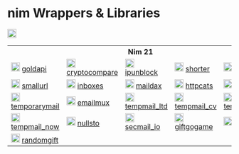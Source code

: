 # nim Wrappers & Libraries
<img src="https://img.shields.io/badge/NIM-FFC200?style=for-the-badge&logo=nim&logoColor=white" height="20px">
<table>
    <tr> <th colspan="5">Nim 21</th> </tr>
    <tr>
      <td>
        <img src="https://gold-api.com/icon.png" height="20px" alt="goldapi" onerror="this.src='https://github.com/favicon.ico'">
        <a href="https://github.com/l0v3m0n3y/goldapi" target="_blank"> goldapi </a>
      </td>
      <td>
        <img src="https://www.cryptocompare.com/media/20562/favicon.png" height="20px" alt="cryptocompare" onerror="this.src='https://github.com/favicon.ico'">
        <a href="https://github.com/l0v3m0n3y/cryptocompare" target="_blank"> cryptocompare </a>
      </td>
      <td>
        <img src="https://ipunblock.com/apple-icon-57x57.png" height="20px" alt="ipunblock" onerror="this.src='https://github.com/favicon.ico'">
        <a href="https://github.com/l0v3m0n3y/ipunblock" target="_blank"> ipunblock </a>
      </td>
      <td>
        <img src="https://cdn.shorter.me/assets/img/logo/favicon.png" height="20px" alt="shorter" onerror="this.src='https://github.com/favicon.ico'">
        <a href="https://github.com/l0v3m0n3y/shorter" target="_blank"> shorter </a>
      </td>
      <td>
        <img src="https://tiny.owlbyte.org/new/favicon-ico.png" height="20px" alt="owlbyte" onerror="this.src='https://github.com/favicon.ico'">
        <a href="https://github.com/l0v3m0n3y/owlbyte" target="_blank"> owlbyte </a>
      </td>
    </tr>
    <td>
        <img src="https://smallurl.in/apple-touch-icon.png" height="20px" alt="smallurl" onerror="this.src='https://github.com/favicon.ico'">
        <a href="https://github.com/l0v3m0n3y/smallurl" target="_blank"> smallurl </a>
    <td>
        <img src="https://inboxes.com/images/favicon.svg" height="20px" alt="inboxes" onerror="this.src='https://github.com/favicon.ico'">
        <a href="https://github.com/l0v3m0n3y/inboxes" target="_blank"> inboxes </a>
    </td>
    <td>
        <img src="https://maildax.com/favicon.ico" height="20px" alt="maildax" onerror="this.src='https://github.com/favicon.ico'">
        <a href="https://github.com/l0v3m0n3y/maildax" target="_blank"> maildax </a>
    </td>
    <td>
        <img src="https://httpcats.com/static/icons/cat.svg" height="20px" alt="httpcats" onerror="this.src='https://github.com/favicon.ico'">
        <a href="https://github.com/l0v3m0n3y/httpcats" target="_blank"> httpcats </a> 
    <td>
        <img src="https://etempmail.com/assets/img/fav/apple-icon-60x60.png" height="20px" alt="etempmail" onerror="this.src='https://github.com/favicon.ico'">
        <a href="https://github.com/l0v3m0n3y/etempmail" target="_blank"> etempmail </a>
    </td>
    <tr>
        <td>
        <img src="https://temporarymail.cc/assets/image/favicon.ico" height="20px" alt="temporarymail" onerror="this.src='https://github.com/favicon.ico'">
        <a href="https://github.com/l0v3m0n3y/temporarymail" target="_blank"> temporarymail </a>
    </td>
        <td>
        <img src="https://emailmux.com/static/favicon.png" height="20px" alt="emailmux" onerror="this.src='https://github.com/favicon.ico'">
        <a href="https://github.com/l0v3m0n3y/emailmux" target="_blank"> emailmux </a>
    </td>
        <td>
        <img src="https://tempmail.ltd/assets/themes/basic/img/favicon.png" height="20px" alt="tempmail_ltd" onerror="this.src='https://github.com/favicon.ico'">
        <a href="https://github.com/l0v3m0n3y/tempmail_ltd" target="_blank"> tempmail_ltd </a>
    </td>
        <td>
        <img src="https://tempmail.cv/icon.png" height="20px" alt="tempmail_cv" onerror="this.src='https://github.com/favicon.ico'">
        <a href="https://github.com/l0v3m0n3y/tempmail_cv" target="_blank"> tempmail_cv </a>
    </td>
        <td>
        <img src="https://tempmail.fish/images/favicon.ico" height="20px" alt="tempmail_fish" onerror="this.src='https://github.com/favicon.ico'">
        <a href="https://github.com/l0v3m0n3y/tempmail_fish" target="_blank"> tempmail_fish </a>
    </td>
    </tr> 
        <td>
        <img src="https://tempmail.now/static/favicon-256x256.png" height="20px" alt="tempmail_now" onerror="this.src='https://github.com/favicon.ico'">
        <a href="https://github.com/l0v3m0n3y/tempmail_now" target="_blank"> tempmail_now </a>
    </td>
        <td>
        <img src="https://nullsto.edu.pl/assets/themes/basic/img/xfavicon.png,qt=1761763134.pagespeed.ic.LICMHPTne7.webp" height="20px" alt="nullsto" onerror="this.src='https://github.com/favicon.ico'">
        <a href="https://github.com/l0v3m0n3y/nullsto" target="_blank"> nullsto </a>
        <td>
        <img src="https://www.1secmail.io/assets/themes/basic/img/favicon.png" height="20px" alt="secmail_io" onerror="this.src='https://github.com/favicon.ico'">
        <a href="https://github.com/l0v3m0n3y/secmail_io" target="_blank"> secmail_io </a>
    </td> 
    <td>
        <img src="https://cdn4.telesco.pe/file/EuQogDUAzv4mAAm5xYx6QfUpdV-KoOd1pHHT9IchULwRLCTsbsxc_o7Sfw-0zjO0Zittho865rsB-GAJvfPiU5Vy82yg1wTKcQVKZcfYxpyJoXgCOa2kw-gOKIazdIn15Y_Lg2qN8kU1E8cpspBCB56yXKB92VEcdr3Pq_-baxG_pK4_9XFvjuiVhQQv-XPMZHN6CeS2ZHcu5-wUeVNTmVzf-IwhUAJyejyj921gtPxQmJTFWYm7r3n_wdaTYG3uiPNCsCw-3HUrTywQUILSSfc7ZXOKZ8bN0OMMbdagfUPB-DjYTJkV0HReeU8DWKO7-BJ0RxWY6c5dHb6fzmuh4g.jpg" height="20px" alt="giftgogame" onerror="this.src='https://github.com/favicon.ico'">
        <a href="https://github.com/l0v3m0n3y/giftgogame" target="_blank"> giftgogame </a>
    </td>  
    <td>
        <img src="https://giftsbattle.com/favicon.svg" height="20px" alt="giftsbattle" onerror="this.src='https://github.com/favicon.ico'">
        <a href="https://github.com/l0v3m0n3y/giftsbattle" target="_blank"> giftsbattle </a>
    </td>
    <tr>     
    <td>
        <img src="https://idwyjbqan6cqi.mediwall.org/favicon.ico" height="20px" alt="randomgift" onerror="this.src='https://github.com/favicon.ico'">
        <a href="https://github.com/l0v3m0n3y/randomgift" target="_blank"> randomgift </a>
    </td>
    <tr>
</table>
